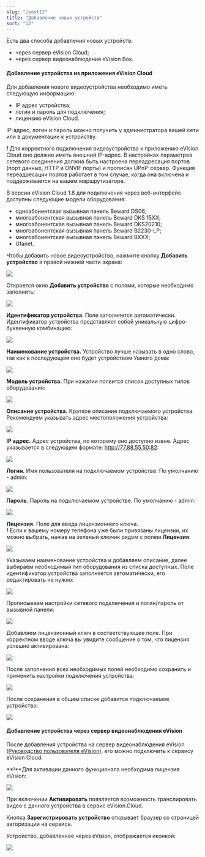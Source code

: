 ```yaml
---
slug: "/post12"
title: "Добавление новых устройств"
sort: "12"
---
```


Есть два способа добавления новых устройств:   
- через сервер eVision Cloud;
- через сервер видеонаблюдения eVision Box.

#### Добавление устройства из приложения eVision Cloud

Для добавления нового видеоустройства необходимо иметь следующую информацию:  
- IP адрес устройства;
- логин и пароль для подключения;
- лицензию eVision Cloud.

IP-адрес, логин и пароль можно получить у администратора вашей сети или в документации к устройству. 

**!** Для корректного подключения видеоустройства к приложению eVision Cloud оно должно иметь внешний IP-адрес. В настройках параметров сетевого соединения должна быть настроена переадресация портов (порт данных, HTTP и ONVIF порты) и прописан UPnP-сервер. Функция переадресации портов работает в том случае, когда она включена и поддерживается на вашем маршрутизаторе.

В версии eVision Cloud 1.8 для подключения через веб-интерфейс доступны следующие модели оборудования:  
- одноабонентская вызывная панель Beward DS06;
- многоабонентская вызывная панель Beward DKS 15XX;
- многоабонентская вызывная панель Beward DKS20210;
- многоабонентская вызывная панель Beward B2230-LP; 
- многоабонентская вызывная панель Beward BXXX;
- Ufanet.

Чтобы добавить новое видеоустройство, нажмите кнопку **Добавить устройство** в правой нижней части экрана:

![](images/Button.png) 

Откроется окно **Добавить устройство** с полями, которые необходимо заполнить:

![](images/new_device.png)

**Идентификатор устройства**. Поле заполняется автоматически. Идентификатор устройства представляет собой уникальную цифро-буквенную комбинацию:

![](images/icon_identification.png) 

**Наименование устройства.** Устройство лучше называть в одно слово, так как в последующем оно будет устройством Умного дома:

![](images/icon_name.png) 

**Модель устройства.** При нажатии появится список доступных типов оборудования:

![](images/icon_model.png) 

**Описание устройства.** Краткое описание подключаемого устройства. Рекомендуем указывать адрес местоположения устройства:

![](images/icon_information.png) 


**IP адрес.** Адрес устройства, по которому оно доступно извне. Адрес указывается в следующем формате: http://77.88.55.50:82:

![](images/icon_ip.png) 

**Логин.** Имя пользователя на подключаемом устройстве. По умолчанию - admin:

![](images/icon_login.png) 

**Пароль.** Пароль на подключаемом устройстве. По умолчанию - admin:

![](images/icon_password.png) 

**Лицензия.**  Поле для ввода лицензионного ключа.  
**!** Если к вашему номеру телефона уже были привязаны лицензии, их можно выбрать, нажав на зеленый ключик рядом с полем **Лицензия**:

![](images/icon_licenz.png) 

Указываем наименование устройства и добавляем описание, далее выбираем необходимый тип оборудования из списка доступных. Поле идентификатор устройства заполняется автоматически, его редактировать не нужно:

![](images/Добавить_устройство.png)

Прописываем настройки сетевого подключения и логин/пароль от вызывной панели: 

![](images/add_device(1).png)

Добавляем лицензионный ключ в соответствующее поле. При корректном вводе ключа вы увидите сообщение о том, что лицензия успешно активирована:

![](images/add_device(2).png)

После заполнения всех необходимых полей необходимо сохранить и применить настройки подключения устройства:

![](images/add_device(3).png)

После сохранения в общем списке добавится подключаемое устройство:

![](images/add_device(4).png)

#### Добавление устройства через сервер видеонаблюдения eVision 

После добавления устройства на сервер видеонаблюдения eVision ([Руководство пользователя eVision](https://docs.evision.tech/04-v3.8.0 )), его можно подключить к сервису eVision Cloud.  

**!**Для активации данного функционала необходима лицензия eVision:

![](images/add_evision.png)

При включении **Активировать** появляется возможность транслировать видео с данного устройства в сервис eVision.Cloud. 

Кнопка **Зарегистрировать устройство** открывает браузер со страницей авторизации на сервисе.

Устройство, добавленное через eVision, отображается иконкой:

![](images/icon_nice.png) 